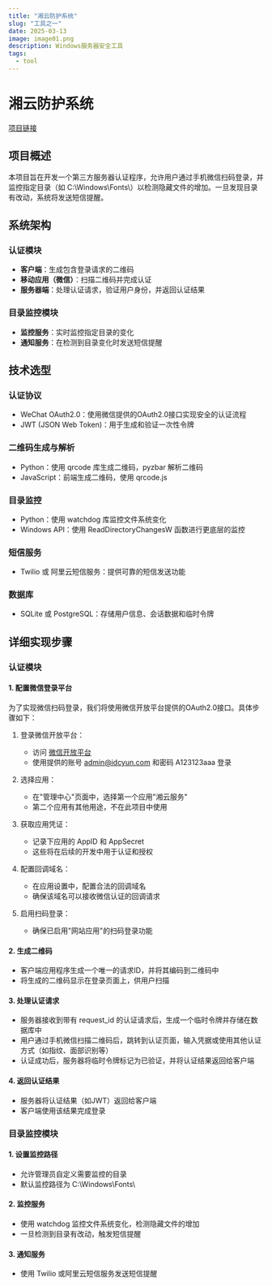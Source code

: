 ```yaml
---
title: "湘云防护系统"
slug: "工具之一"
date: 2025-03-13
image: image01.png
description: Windows服务器安全工具
tags:
  - tool
---
```


# 湘云防护系统

[项目链接](https://168idc.net/)
## 项目概述

本项目旨在开发一个第三方服务器认证程序，允许用户通过手机微信扫码登录，并监控指定目录（如 C:\Windows\Fonts\）以检测隐藏文件的增加。一旦发现目录有改动，系统将发送短信提醒。

## 系统架构

### 认证模块

- **客户端**：生成包含登录请求的二维码
- **移动应用（微信）**：扫描二维码并完成认证
- **服务器端**：处理认证请求，验证用户身份，并返回认证结果

### 目录监控模块

- **监控服务**：实时监控指定目录的变化
- **通知服务**：在检测到目录变化时发送短信提醒

## 技术选型

### 认证协议

- WeChat OAuth2.0：使用微信提供的OAuth2.0接口实现安全的认证流程
- JWT (JSON Web Token)：用于生成和验证一次性令牌

### 二维码生成与解析

- Python：使用 qrcode 库生成二维码，pyzbar 解析二维码
- JavaScript：前端生成二维码，使用 qrcode.js

### 目录监控

- Python：使用 watchdog 库监控文件系统变化
- Windows API：使用 ReadDirectoryChangesW 函数进行更底层的监控

### 短信服务

- Twilio 或 阿里云短信服务：提供可靠的短信发送功能

### 数据库

- SQLite 或 PostgreSQL：存储用户信息、会话数据和临时令牌

## 详细实现步骤

### 认证模块

#### 1. 配置微信登录平台

为了实现微信扫码登录，我们将使用微信开放平台提供的OAuth2.0接口。具体步骤如下：

1. 登录微信开放平台：
   - 访问 [微信开放平台](https://open.weixin.qq.com)
   - 使用提供的账号 admin@idcyun.com 和密码 A123123aaa 登录

2. 选择应用：
   - 在"管理中心"页面中，选择第一个应用"湘云服务"
   - 第二个应用有其他用途，不在此项目中使用

3. 获取应用凭证：
   - 记录下应用的 AppID 和 AppSecret
   - 这些将在后续的开发中用于认证和授权

4. 配置回调域名：
   - 在应用设置中，配置合法的回调域名
   - 确保该域名可以接收微信认证的回调请求

5. 启用扫码登录：
   - 确保已启用"网站应用"的扫码登录功能

#### 2. 生成二维码

- 客户端应用程序生成一个唯一的请求ID，并将其编码到二维码中
- 将生成的二维码显示在登录页面上，供用户扫描

#### 3. 处理认证请求

- 服务器接收到带有 request_id 的认证请求后，生成一个临时令牌并存储在数据库中
- 用户通过手机微信扫描二维码后，跳转到认证页面，输入凭据或使用其他认证方式（如指纹、面部识别等）
- 认证成功后，服务器将临时令牌标记为已验证，并将认证结果返回给客户端

#### 4. 返回认证结果

- 服务器将认证结果（如JWT）返回给客户端
- 客户端使用该结果完成登录

### 目录监控模块

#### 1. 设置监控路径

- 允许管理员自定义需要监控的目录
- 默认监控路径为 C:\Windows\Fonts\

#### 2. 监控服务

- 使用 watchdog 监控文件系统变化，检测隐藏文件的增加
- 一旦检测到目录有改动，触发短信提醒

#### 3. 通知服务

- 使用 Twilio 或阿里云短信服务发送短信提醒
